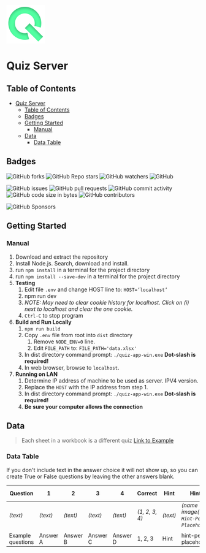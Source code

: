 ![Logo](./docs/images/icon.png)

# Quiz Server

## Table of Contents

- [Quiz Server](#quiz-server)
  - [Table of Contents](#table-of-contents)
  - [Badges](#badges)
  - [Getting Started](#getting-started)
    - [Manual](#manual)
  - [Data](#data)
    - [Data Table](#data-table)

## Badges

![GitHub forks](https://img.shields.io/github/forks/holeinonestudios/quiz-server?style=social) ![GitHub Repo stars](https://img.shields.io/github/stars/holeinonestudios/quiz-server?style=social) ![GitHub watchers](https://img.shields.io/github/watchers/holeinonestudios/quiz-server?style=social) ![GitHub](https://img.shields.io/github/license/holeinonestudios/quiz-server)

![GitHub issues](https://img.shields.io/github/issues/holeinonestudios/quiz-server) ![GitHub pull requests](https://img.shields.io/github/issues-pr/holeinonestudios/quiz-server) ![GitHub commit activity](https://img.shields.io/github/commit-activity/w/holeinonestudios/quiz-server) ![GitHub code size in bytes](https://img.shields.io/github/languages/code-size/holeinonestudios/quiz-server) ![GitHub contributors](https://img.shields.io/github/contributors/holeinonestudios/quiz-server)

![GitHub Sponsors](https://img.shields.io/github/sponsors/holeinonestudios)

## Getting Started

### Manual

1. Download and extract the repository
2. Install Node.js.  Search, download and install.
3. run `npm install` in a terminal for the project directory
4. run `npm install --save-dev` in a terminal for the project directory
5. **Testing**
   1. Edit file `.env` and change HOST line to: `HOST=’localhost’`
   2. npm run dev
   3. _NOTE: May need to clear cookie history for localhost.  Click on (i) next to localhost and clear the one cookie._
   4. `Ctrl-C` to stop program
6. **Build and Run Locally**
   1. `npm run build`
   2. Copy `.env` file from root into `dist` directory
      1. Remove `NODE_ENV=0` line.
      2. Edit `FILE_PATH` to: `FILE_PATH='data.xlsx'`
   3. In dist directory command prompt: `./quiz-app-win.exe`    **Dot-slash is required!**
   4. In web browser, browse to `localhost`.
7. **Running on LAN**
   1. Determine IP address of machine to be used as server.  IPV4 version.
   2. Replace the `HOST` with the IP address from step 1.
   3. In dist directory command prompt: `./quiz-app-win.exe`    **Dot-slash is required!**
   4. **Be sure your computer allows the connection**

## Data

> Each sheet in a workbook is a different quiz
> [Link to Example](./src/data/data.xlsx)

### Data Table

If you don't include text in the answer choice it will not show up, so you can create True or False questions by leaving the other answers blank.

| Question          | 1        | 2        | 3        | 4        | Correct        | Hint     | Hint Image                                                  | Background Image                                |
| ----------------- | -------- | -------- | -------- | -------- | -------------- | -------- | ----------------------------------------------------------- | ----------------------------------------------- |
| _(text)_          | _(text)_ | _(text)_ | _(text)_ | _(text)_ | _(1, 2, 3, 4)_ | _(text)_ | *(name of image(Default is `Hint-Person-Placeholder.png`))* | *(name of image(Default is `placeholder.jpg`))* |
|                   |          |          |          |          |                |          |                                                             |                                                 |
| Example questions | Answer A | Answer B | Answer C | Answer D | 1, 2, 3        | Hint     | hint-person-placeholder.png                                 | placeholder.jpg                                 |
